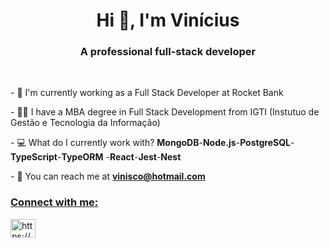 <h1 align="center">Hi 👋, I'm Vinícius</h1>
<h3 align="center">A professional full-stack developer</h3>
<br/>


<p>- 💼 I'm currently working as a Full Stack Developer at Rocket Bank</p>
<p>- 👨‍🎓 I have a MBA degree in Full Stack Development from IGTI (Instutuo de Gestão e Tecnologia da Informação)</p>
<p>- 💻 What do I currently work with? <strong>MongoDB</strong>-<strong>Node.js</strong>-<strong>PostgreSQL</strong>-<strong>TypeScript</strong>-<strong>TypeORM</strong> -<strong>React</strong>-<strong>Jest</strong>-<strong>Nest</strong> </p> 
<p>- 📩 You can reach me at <strong><a href="mailto:vinisco@hotmail.com?subject=Hello,%20Vinicius">
vinisco@hotmail.com</ a></strong></p>

<h3 align="left">Connect with me:</h3>
  <a
    href="https://www.linkedin.com/in/viniciuslsena/"
    target="blank"
    ><img
      align="center"
      src="https://cdn.jsdelivr.net/npm/simple-icons@3.0.1/icons/linkedin.svg"
      alt="https://www.linkedin.com/in/viniciuslsena/"
      height="30"
      width="40"
  /></a>
</p>



